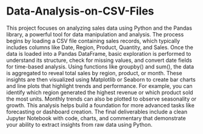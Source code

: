 # Data-Analysis-on-CSV-Files
This project focuses on analyzing sales data using Python and the Pandas library, a powerful tool for data manipulation and analysis. The process begins by loading a CSV file containing sales records, which typically includes columns like Date, Region, Product, Quantity, and Sales. Once the data is loaded into a Pandas DataFrame, basic exploration is performed to understand its structure, check for missing values, and convert date fields for time-based analysis. Using functions like groupby() and sum(), the data is aggregated to reveal total sales by region, product, or month. These insights are then visualized using Matplotlib or Seaborn to create bar charts and line plots that highlight trends and performance. For example, you can identify which region generated the highest revenue or which product sold the most units. Monthly trends can also be plotted to observe seasonality or growth. This analysis helps build a foundation for more advanced tasks like forecasting or dashboard creation. The final deliverables include a clean Jupyter Notebook with code, charts, and commentary that demonstrate your ability to extract insights from raw data using Python.
